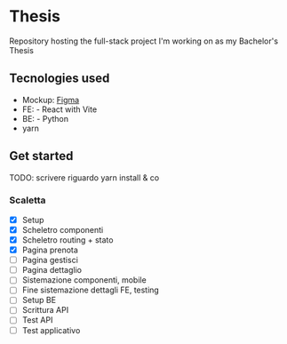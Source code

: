 # Thesis

Repository hosting the full-stack project I'm working on as my Bachelor's Thesis

## Tecnologies used

- Mockup: [Figma](https://www.figma.com/design/E2oxlgq3FVQRVGZg5toH1E/Tesi)
- FE:
      - React with Vite
- BE:
      - Python
- yarn

## Get started

TODO: scrivere riguardo yarn install & co

### Scaletta

- [x] Setup
- [x] Scheletro componenti
- [x] Scheletro routing + stato
- [x] Pagina prenota
- [ ] Pagina gestisci
- [ ] Pagina dettaglio
- [ ] Sistemazione componenti, mobile
- [ ] Fine sistemazione dettagli FE, testing
- [ ] Setup BE
- [ ] Scrittura API
- [ ] Test API
- [ ] Test applicativo
